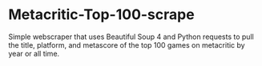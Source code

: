 # Metacritic-Top-100-scrape
Simple webscraper that uses Beautiful Soup 4 and Python requests to pull the title, platform, and metascore of the top 100 games on metacritic by year or all time.
